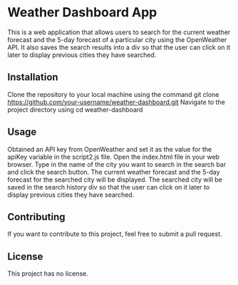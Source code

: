 # Weather Dashboard App
This is a web application that allows users to search for the current weather forecast and the 5-day forecast of a particular city using the OpenWeather API. It also saves the search results into a div so that the user can click on it later to display previous cities they have searched.

## Installation
Clone the repository to your local machine using the command git clone https://github.com/your-username/weather-dashboard.git
Navigate to the project directory using cd weather-dashboard

## Usage
Obtained an API key from OpenWeather and set it as the value for the apiKey variable in the script2.js file.
Open the index.html file in your web browser.
Type in the name of the city you want to search in the search bar and click the search button.
The current weather forecast and the 5-day forecast for the searched city will be displayed.
The searched city will be saved in the search history div so that the user can click on it later to display previous cities they have searched.
## Contributing
If you want to contribute to this project, feel free to submit a pull request.

## License
This project has no license.